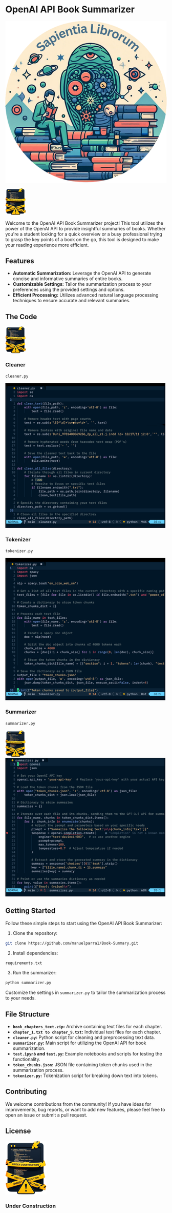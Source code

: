 # OpenAI API Book Summarizer

![Project Logo](cover.png)

<img src='images/under_construction.png' width='64'>

Welcome to the OpenAI API Book Summarizer project! This tool utilizes the power of the OpenAI API to provide insightful summaries of books. Whether you're a student looking for a quick overview or a busy professional trying to grasp the key points of a book on the go, this tool is designed to make your reading experience more efficient.

## Features

- **Automatic Summarization:** Leverage the OpenAI API to generate concise and informative summaries of entire books.
- **Customizable Settings:** Tailor the summarization process to your preferences using the provided settings and options.
- **Efficient Processing:** Utilizes advanced natural language processing techniques to ensure accurate and relevant summaries.

## The Code

<img src='images/under_construction.png' width='64'>

### Cleaner

`cleaner.py`

<img src='cleaner.png' width='500'>

### Tokenizer

`tokenizer.py`

<img src='tokenizer.png' width='500'>

### Summarizer

`summarizer.py`

<img src='images/under_construction.png' width='64'>

<br>

<img src='summarizer.png' width='500'>

## Getting Started

Follow these simple steps to start using the OpenAI API Book Summarizer:

1. Clone the repository:

```bash
git clone https://github.com/manuelparra1/Book-Summary.git
```

2. Install dependencies:

```bash
requirements.txt
```

3. Run the summarizer:

```bash
python summarizer.py
```

Customize the settings in `summarizer.py` to tailor the summarization process to your needs.

## File Structure

- **`book_chapters_text.zip`:** Archive containing text files for each chapter.
- **`chapter_1.txt to chapter_9.txt`:** Individual text files for each chapter.
- **`cleaner.py`:** Python script for cleaning and preprocessing text data.
- **`summarizer.py`:** Main script for utilizing the OpenAI API for book summarization.
- **`test.ipynb` and `test.py`:** Example notebooks and scripts for testing the functionality.
- **`token_chunks.json`:** JSON file containing token chunks used in the summarization process.
- **`tokenizer.py`:** Tokenization script for breaking down text into tokens.

## Contributing

We welcome contributions from the community! If you have ideas for improvements, bug reports, or want to add new features, please feel free to open an issue or submit a pull request.

## License

<img src='images/under_construction.png' width='128'>

### Under Construction
